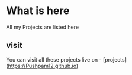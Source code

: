 # What is here
All my Projects are listed here

## visit 
You can visit all these projects live on -
\[projects] (https://Pushpam12.github.io)
